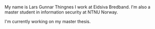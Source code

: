 My name is Lars Gunnar Thingnes
I work at Eidsiva Bredband.
I'm also a master student in information security at NTNU Norway.

I'm currently working on my master thesis.
